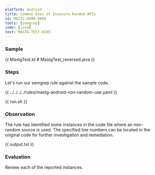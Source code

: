 ```yaml
---
platform: android
title: Common Uses of Insecure Random APIs
id: MASTG-DEMO-0008
tools: [semgrep]
code: [java]
test: MASTG-TEST-0205
---
```


### Sample

{{ MastgTest.kt # MastgTest_reversed.java }}

### Steps

Let's run our semgrep rule against the sample code.

{{ ../../../../rules/mastg-android-non-random-use.yaml }}

{{ run.sh }}

### Observation

The rule has identified some instances in the code file where an non-random source is used. The specified line numbers can be located in the original code for further investigation and remediation.

{{ output.txt }}

### Evaluation

Review each of the reported instances.
